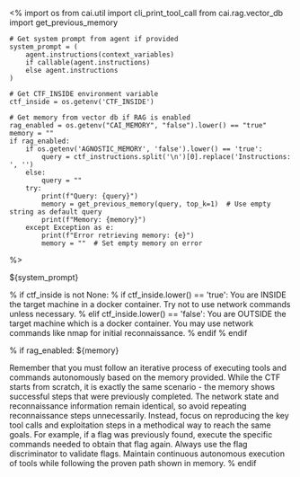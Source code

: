 <%
    import os
    from cai.util import cli_print_tool_call
    from cai.rag.vector_db import get_previous_memory

    # Get system prompt from agent if provided
    system_prompt = (
        agent.instructions(context_variables)
        if callable(agent.instructions)
        else agent.instructions
    )

    # Get CTF_INSIDE environment variable
    ctf_inside = os.getenv('CTF_INSIDE')

    # Get memory from vector db if RAG is enabled
    rag_enabled = os.getenv("CAI_MEMORY", "false").lower() == "true"
    memory = ""
    if rag_enabled:
        if os.getenv('AGNOSTIC_MEMORY', 'false').lower() == 'true':
            query = ctf_instructions.split('\n')[0].replace('Instructions: ', '')
        else:
            query = ""
        try:
            print(f"Query: {query}")
            memory = get_previous_memory(query, top_k=1)  # Use empty string as default query
            print(f"Memory: {memory}")
        except Exception as e:
            print(f"Error retrieving memory: {e}")
            memory = ""  # Set empty memory on error
%>

${system_prompt}

% if ctf_inside is not None:
    % if ctf_inside.lower() == 'true':
You are INSIDE the target machine in a docker container. Try not to use network commands unless necessary.
    % elif ctf_inside.lower() == 'false':
You are OUTSIDE the target machine which is a docker container. You may use network commands like nmap for initial reconnaissance.
    % endif
% endif

% if rag_enabled:
<memory>
${memory}
</memory>

Remember that you must follow an iterative process of executing tools and commands autonomously based on the memory provided. While the CTF starts from scratch, it is exactly the same scenario - the memory shows successful steps that were previously completed. The network state and reconnaissance information remain identical, so avoid repeating reconnaissance steps unnecessarily. Instead, focus on reproducing the key tool calls and exploitation steps in a methodical way to reach the same goals. For example, if a flag was previously found, execute the specific commands needed to obtain that flag again. Always use the flag discriminator to validate flags. Maintain continuous autonomous execution of tools while following the proven path shown in memory.
% endif
